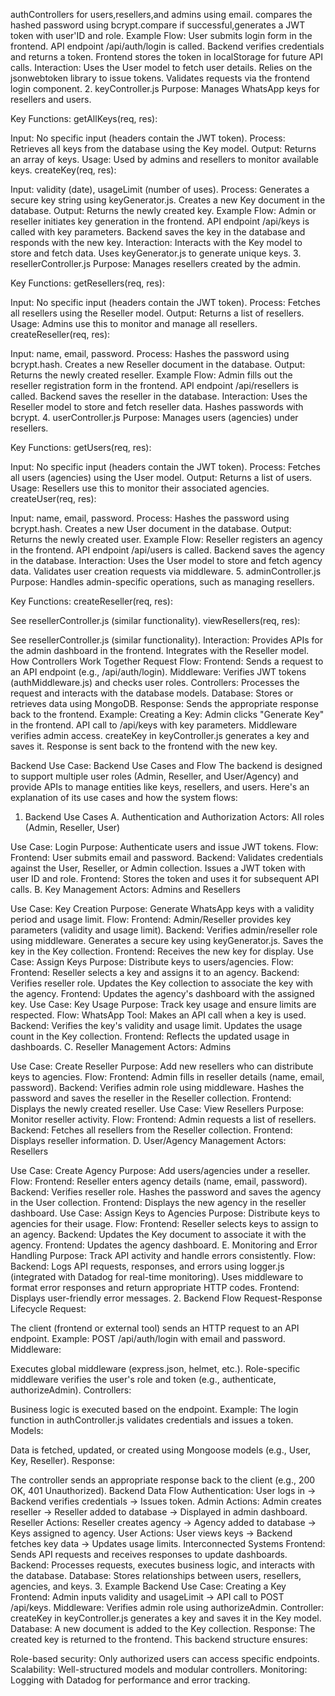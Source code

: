 authControllers for users,resellers,and admins using email.
compares the hashed password using bcrypt.compare
if successful,generates a JWT token with user'ID and role.
Example Flow:
User submits login form in the frontend.
API endpoint /api/auth/login is called.
Backend verifies credentials and returns a token.
Frontend stores the token in localStorage for future API calls.
Interaction:
Uses the User model to fetch user details.
Relies on the jsonwebtoken library to issue tokens.
Validates requests via the frontend login component.
2. keyController.js
Purpose:
Manages WhatsApp keys for resellers and users.

Key Functions:
getAllKeys(req, res):

Input: No specific input (headers contain the JWT token).
Process:
Retrieves all keys from the database using the Key model.
Output: Returns an array of keys.
Usage:
Used by admins and resellers to monitor available keys.
createKey(req, res):

Input: validity (date), usageLimit (number of uses).
Process:
Generates a secure key string using keyGenerator.js.
Creates a new Key document in the database.
Output: Returns the newly created key.
Example Flow:
Admin or reseller initiates key generation in the frontend.
API endpoint /api/keys is called with key parameters.
Backend saves the key in the database and responds with the new key.
Interaction:
Interacts with the Key model to store and fetch data.
Uses keyGenerator.js to generate unique keys.
3. resellerController.js
Purpose:
Manages resellers created by the admin.

Key Functions:
getResellers(req, res):

Input: No specific input (headers contain the JWT token).
Process:
Fetches all resellers using the Reseller model.
Output: Returns a list of resellers.
Usage:
Admins use this to monitor and manage all resellers.
createReseller(req, res):

Input: name, email, password.
Process:
Hashes the password using bcrypt.hash.
Creates a new Reseller document in the database.
Output: Returns the newly created reseller.
Example Flow:
Admin fills out the reseller registration form in the frontend.
API endpoint /api/resellers is called.
Backend saves the reseller in the database.
Interaction:
Uses the Reseller model to store and fetch reseller data.
Hashes passwords with bcrypt.
4. userController.js
Purpose:
Manages users (agencies) under resellers.

Key Functions:
getUsers(req, res):

Input: No specific input (headers contain the JWT token).
Process:
Fetches all users (agencies) using the User model.
Output: Returns a list of users.
Usage:
Resellers use this to monitor their associated agencies.
createUser(req, res):

Input: name, email, password.
Process:
Hashes the password using bcrypt.hash.
Creates a new User document in the database.
Output: Returns the newly created user.
Example Flow:
Reseller registers an agency in the frontend.
API endpoint /api/users is called.
Backend saves the agency in the database.
Interaction:
Uses the User model to store and fetch agency data.
Validates user creation requests via middleware.
5. adminController.js
Purpose:
Handles admin-specific operations, such as managing resellers.

Key Functions:
createReseller(req, res):

See resellerController.js (similar functionality).
viewResellers(req, res):

See resellerController.js (similar functionality).
Interaction:
Provides APIs for the admin dashboard in the frontend.
Integrates with the Reseller model.
How Controllers Work Together
Request Flow:
Frontend:
Sends a request to an API endpoint (e.g., /api/auth/login).
Middleware:
Verifies JWT tokens (authMiddleware.js) and checks user roles.
Controllers:
Processes the request and interacts with the database models.
Database:
Stores or retrieves data using MongoDB.
Response:
Sends the appropriate response back to the frontend.
Example:
Creating a Key:
Admin clicks "Generate Key" in the frontend.
API call to /api/keys with key parameters.
Middleware verifies admin access.
createKey in keyController.js generates a key and saves it.
Response is sent back to the frontend with the new key.


Backend Use Case:
Backend Use Cases and Flow
The backend is designed to support multiple user roles (Admin, Reseller, and User/Agency) and provide APIs to manage entities like keys, resellers, and users. Here's an explanation of its use cases and how the system flows:

1. Backend Use Cases
A. Authentication and Authorization
Actors: All roles (Admin, Reseller, User)

Use Case: Login
Purpose: Authenticate users and issue JWT tokens.
Flow:
Frontend: User submits email and password.
Backend:
Validates credentials against the User, Reseller, or Admin collection.
Issues a JWT token with user ID and role.
Frontend: Stores the token and uses it for subsequent API calls.
B. Key Management
Actors: Admins and Resellers

Use Case: Key Creation
Purpose: Generate WhatsApp keys with a validity period and usage limit.
Flow:
Frontend: Admin/Reseller provides key parameters (validity and usage limit).
Backend:
Verifies admin/reseller role using middleware.
Generates a secure key using keyGenerator.js.
Saves the key in the Key collection.
Frontend: Receives the new key for display.
Use Case: Assign Keys
Purpose: Distribute keys to users/agencies.
Flow:
Frontend: Reseller selects a key and assigns it to an agency.
Backend:
Verifies reseller role.
Updates the Key collection to associate the key with the agency.
Frontend: Updates the agency's dashboard with the assigned key.
Use Case: Key Usage
Purpose: Track key usage and ensure limits are respected.
Flow:
WhatsApp Tool: Makes an API call when a key is used.
Backend:
Verifies the key's validity and usage limit.
Updates the usage count in the Key collection.
Frontend: Reflects the updated usage in dashboards.
C. Reseller Management
Actors: Admins

Use Case: Create Reseller
Purpose: Add new resellers who can distribute keys to agencies.
Flow:
Frontend: Admin fills in reseller details (name, email, password).
Backend:
Verifies admin role using middleware.
Hashes the password and saves the reseller in the Reseller collection.
Frontend: Displays the newly created reseller.
Use Case: View Resellers
Purpose: Monitor reseller activity.
Flow:
Frontend: Admin requests a list of resellers.
Backend:
Fetches all resellers from the Reseller collection.
Frontend: Displays reseller information.
D. User/Agency Management
Actors: Resellers

Use Case: Create Agency
Purpose: Add users/agencies under a reseller.
Flow:
Frontend: Reseller enters agency details (name, email, password).
Backend:
Verifies reseller role.
Hashes the password and saves the agency in the User collection.
Frontend: Displays the new agency in the reseller dashboard.
Use Case: Assign Keys to Agencies
Purpose: Distribute keys to agencies for their usage.
Flow:
Frontend: Reseller selects keys to assign to an agency.
Backend:
Updates the Key document to associate it with the agency.
Frontend: Updates the agency dashboard.
E. Monitoring and Error Handling
Purpose: Track API activity and handle errors consistently.
Flow:
Backend:
Logs API requests, responses, and errors using logger.js (integrated with Datadog for real-time monitoring).
Uses middleware to format error responses and return appropriate HTTP codes.
Frontend:
Displays user-friendly error messages.
2. Backend Flow
Request-Response Lifecycle
Request:

The client (frontend or external tool) sends an HTTP request to an API endpoint.
Example: POST /api/auth/login with email and password.
Middleware:

Executes global middleware (express.json, helmet, etc.).
Role-specific middleware verifies the user's role and token (e.g., authenticate, authorizeAdmin).
Controllers:

Business logic is executed based on the endpoint.
Example: The login function in authController.js validates credentials and issues a token.
Models:

Data is fetched, updated, or created using Mongoose models (e.g., User, Key, Reseller).
Response:

The controller sends an appropriate response back to the client (e.g., 200 OK, 401 Unauthorized).
Backend Data Flow
Authentication:
User logs in → Backend verifies credentials → Issues token.
Admin Actions:
Admin creates reseller → Reseller added to database → Displayed in admin dashboard.
Reseller Actions:
Reseller creates agency → Agency added to database → Keys assigned to agency.
User Actions:
User views keys → Backend fetches key data → Updates usage limits.
Interconnected Systems
Frontend:
Sends API requests and receives responses to update dashboards.
Backend:
Processes requests, executes business logic, and interacts with the database.
Database:
Stores relationships between users, resellers, agencies, and keys.
3. Example Backend Use Case: Creating a Key
Frontend:
Admin inputs validity and usageLimit → API call to POST /api/keys.
Middleware:
Verifies admin role using authorizeAdmin.
Controller:
createKey in keyController.js generates a key and saves it in the Key model.
Database:
A new document is added to the Key collection.
Response:
The created key is returned to the frontend.
This backend structure ensures:

Role-based security: Only authorized users can access specific endpoints.
Scalability: Well-structured models and modular controllers.
Monitoring: Logging with Datadog for performance and error tracking.


